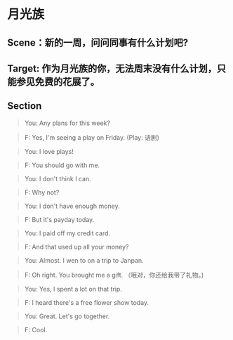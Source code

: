 # 月光族

## Scene：新的一周，问问同事有什么计划吧?

## Target: 作为月光族的你，无法周末没有什么计划，只能参见免费的花展了。

## Section

>You: Any plans for this week?

>F: Yes, I'm seeing a play on Friday. (Play: 话剧)

>You: I love plays!

>F: You should go with me.

>You: I don't think I can.

>F: Why not?

>You: I don't have enough money.

>F: But it's payday today.

>You: I paid off my credit card.

>F: And that used up all your money?

>You: Almost. I wen to on a trip to Janpan.

>F: Oh right. You brought me a gift. （哦对，你还给我带了礼物。)

>You: Yes, I spent a lot on that trip.

>F: I heard there's a free flower show today.

>You: Great. Let's go together.

>F: Cool.
